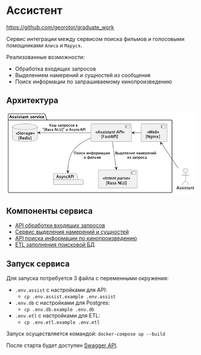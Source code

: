 # Ассистент

https://github.com/georotor/graduate_work

Сервис интеграции между сервисом поиска фильмов и голосовыми помощниками `Алиса` и `Маруся`.

Реализованные возможности:
- Обработка входящих запросов
- Выделением намерений и сущностей из сообщения
- Поиск информации по запрашиваемому кинопроизведению  

## Архитектура
![Архитектура](https://github.com/georotor/graduate_work/blob/main/docs/schema.png?raw=true)


## Компоненты сервиса
- [API обработки входящих запросов](https://github.com/georotor/graduate_work/tree/main/assistant)
- [Сервис выделения намерений и сущностей](https://github.com/georotor/graduate_work/tree/main/nlu_rasa)
- [API поиска информации по кинопроизведению](https://github.com/georotor/async_api)
- [ETL заполнения поисковой БД](https://github.com/georotor/etl_movies)

## Запуск сервиса

Для запуска потребуется 3 файла с переменными окружения:

- `.env.assist` с настройками для API: 
  - `cp .env.assist.example .env.assist`
- `.env.db` с настройками для Postgres: 
  - `cp .env.db.example .env.db`
- `.env.etl` с настройками для ETL: 
  - `cp .env.etl.example .env.etl`

Запуск осуществляется командой: `docker-compose up --build`

После старта будет доступен [Swagger API](http://127.0.0.1/api/openapi).





